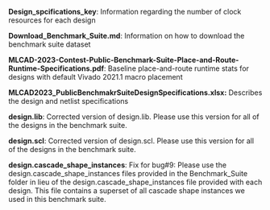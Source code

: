 
**Design_spcifications_key**:  Information regarding the number of clock resources for each design
 
**Download_Benchmark_Suite.md**:  Information on how to download the benchmark suite dataset

**MLCAD-2023-Contest-Public-Benchmark-Suite-Place-and-Route-Runtime-Specifications.pdf**: Baseline place-and-route runtime stats for designs with default Vivado 2021.1 macro placement
 
**MLCAD2023_PublicBenchmakrSuiteDesignSpecifications.xlsx:** Describes the design and netlist specifications

**design.lib**:  Corrected version of design.lib.  Please use this version for all of the designs in the benchmark suite.

**design.scl**:  Corrected version of design.scl.  Please use this version for all of the designs in the benchmark suite.

**design.cascade_shape_instances**: Fix for bug#9: Please use the design.cascade_shape_instances files provided in the Benchmark_Suite folder in lieu of the design.cascade_shape_instances file provided with each design. This file contains a superset of all cascade shape instances we used in this benchmark suite.
 
 
